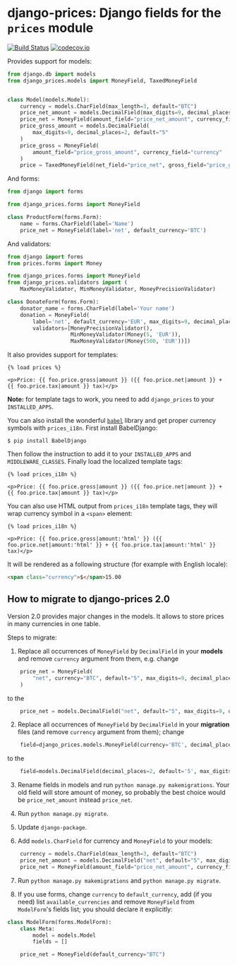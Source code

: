 django-prices: Django fields for the `prices` module
====================================================

[![Build Status](https://secure.travis-ci.org/mirumee/django-prices.png)](https://travis-ci.org/mirumee/django-prices) [![codecov.io](https://img.shields.io/codecov/c/github/mirumee/django-prices/master.svg)](http://codecov.io/github/mirumee/django-prices?branch=master)

Provides support for models:

```python
from django.db import models
from django_prices.models import MoneyField, TaxedMoneyField


class Model(models.Model):
    currency = models.CharField(max_length=3, default="BTC")
    price_net_amount = models.DecimalField(max_digits=9, decimal_places=2, default="5")
    price_net = MoneyField(amount_field="price_net_amount", currency_field="currency")
    price_gross_amount = models.DecimalField(
        max_digits=9, decimal_places=2, default="5"
    )
    price_gross = MoneyField(
        amount_field="price_gross_amount", currency_field="currency"
    )
    price = TaxedMoneyField(net_field="price_net", gross_field="price_gross")
```

And forms:

```python
from django import forms

from django_prices.forms import MoneyField

class ProductForm(forms.Form):
    name = forms.CharField(label='Name')
    price_net = MoneyField(label='net', default_currency='BTC')
```

And validators:

```python
from django import forms
from prices.forms import Money

from django_prices.forms import MoneyField
from django_prices.validators import (
    MaxMoneyValidator, MinMoneyValidator, MoneyPrecisionValidator)

class DonateForm(forms.Form):
    donator_name = forms.CharField(label='Your name')
    donation = MoneyField(
        label='net', default_currency='EUR', max_digits=9, decimal_places=2,
        validators=[MoneyPrecisionValidator(),
                    MinMoneyValidator(Money(5, 'EUR')),
                    MaxMoneyValidator(Money(500, 'EUR'))])
```

It also provides support for templates:

```html+django
{% load prices %}

<p>Price: {{ foo.price.gross|amount }} ({{ foo.price.net|amount }} + {{ foo.price.tax|amount }} tax)</p>
```

**Note:** for template tags to work, you need to add `django_prices` to your `INSTALLED_APPS`.

You can also install the wonderful [`babel`](http://babel.pocoo.org/) library and get proper currency symbols with `prices_i18n`. First install BabelDjango:

```
$ pip install BabelDjango
```

Then follow the instruction to add it to your `INSTALLED_APPS` and `MIDDLEWARE_CLASSES`. Finally load the localized template tags:

```html+django
{% load prices_i18n %}

<p>Price: {{ foo.price.gross|amount }} ({{ foo.price.net|amount }} + {{ foo.price.tax|amount }} tax)</p>
```

You can also use HTML output from `prices_i18n` template tags, they will wrap currency symbol in a `<span>` element:

```html+django
{% load prices_i18n %}

<p>Price: {{ foo.price.gross|amount:'html' }} ({{ foo.price.net|amount:'html' }} + {{ foo.price.tax|amount:'html' }} tax)</p>
```

It will be rendered as a following structure (for example with English locale):

```html
<span class="currency">$</span>15.00
```

## How to migrate to django-prices 2.0

Version 2.0 provides major changes in the models. It allows to store prices in many currencies in one table.

Steps to migrate:

1. Replace all occurrences of `MoneyField` by `DecimalField` in your **models** and remove `currency` argument from them, e.g. change
```python
    price_net = MoneyField(
        "net", currency="BTC", default="5", max_digits=9, decimal_places=2
    )
```
to the
```python
    price_net = models.DecimalField("net", default="5", max_digits=9, decimal_places=2)
```

2. Replace all occurrences of `MoneyField` by `DecimalField` in your **migration** files (and remove `currency` argument from them); change
```python
    field=django_prices.models.MoneyField(currency='BTC', decimal_places=2, default='5', max_digits=9, verbose_name='net')
```
to the
```python
    field=models.DecimalField(decimal_places=2, default='5', max_digits=9, verbose_name='net')
```

3. Rename fields in models and run `python manage.py makemigrations`. Your old field will store amount of money, so probably the best choice would be `price_net_amount` instead `price_net`.

4. Run `python manage.py migrate`.

5. Update `django-package`.

6. Add `models.CharField` for currency and `MoneyField` to your models:
```python
    currency = models.CharField(max_length=3, default="BTC")
    price_net_amount = models.DecimalField("net", default="5", max_digits=9, decimal_places=2)
    price_net = MoneyField(amount_field="price_net_amount", currency_field="currency")
```

7. Run `python manage.py makemigrations` and `python manage.py migrate`.

8. If you use forms, change `currency` to `default_currency`, add (if you need) list `available_currencies` and remove `MoneyField` from `ModelForm`'s fields list; you should declare it explicitly:
```python
class ModelForm(forms.ModelForm):
    class Meta:
        model = models.Model
        fields = []

    price_net = MoneyField(default_currency="BTC")
```